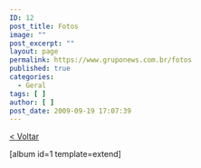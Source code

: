 ```yaml
---
ID: 12
post_title: Fotos
image: ""
post_excerpt: ""
layout: page
permalink: https://www.gruponews.com.br/fotos
published: true
categories:
  - Geral
tags: [ ]
author: [ ]
post_date: 2009-09-19 17:07:39
---
```

<a href="http://www.gruponews.com.br/fotos">&lt; Voltar</a>

[album id=1 template=extend]